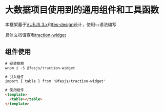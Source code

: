 # 大数据项目使用到的通用组件和工具函数

本框架基于[VUEJS 3.x](https://cn.vuejs.org/)和[fes-design](https://fes-design.mumblefe.cn/)设计，使用`ts`语法编写

具体文档请查看[traction-widget](https://www.mumblefe.cn/p/traction-widget)

## 组件使用

```html
# 安装依赖
wnpm i -S @fesjs/traction-widget

# 引入组件
import { table } from '@fesjs/traction-widget'

# 使用组件
<template>
  <table></table>
</template>
```

